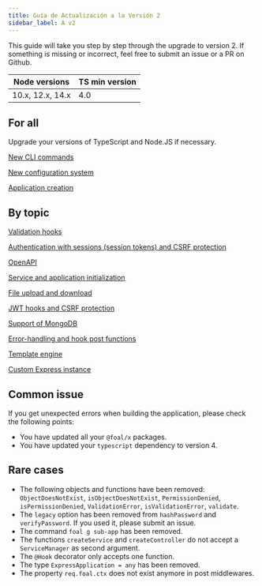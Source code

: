 ```yaml
---
title: Guía de Actualización a la Versión 2
sidebar_label: A v2
---
```


This guide will take you step by step through the upgrade to version 2. If something is missing or incorrect, feel free to submit an issue or a PR on Github.

| Node versions | TS min version |
| --- | --- |
| 10.x, 12.x, 14.x | 4.0 |

## For all

Upgrade your versions of TypeScript and Node.JS if necessary.

[New CLI commands](./cli-commands.md)

[New configuration system](./config-system.md)

[Application creation](./application-creation.md)

## By topic

[Validation hooks](./validation-hooks.md)

[Authentication with sessions (session tokens) and CSRF protection](./session-tokens.md)

[OpenAPI](./openapi.md)

[Service and application initialization](./service-and-app-initialization.md)

[File upload and download](./file-upload-and-download.md)

[JWT hooks and CSRF protection](./jwt-and-csrf.md)

[Support of MongoDB](./mongodb.md)

[Error-handling and hook post functions](./error-handling.md)

[Template engine](./template-engine.md)

[Custom Express instance](./custom-express-instance.md)

## Common issue

If you get unexpected errors when building the application, please check the following points:
* You have updated all your `@foal/x` packages.
* You have updated your `typescript` dependency to version 4.

## Rare cases

* The following objects and functions have been removed: `ObjectDoesNotExist`, `isObjectDoesNotExist`, `PermissionDenied`, `isPermissionDenied`, `ValidationError`, `isValidationError`, `validate`.
* The `legacy` option has been removed from `hashPassword` and `verifyPassword`. If you used it, please submit an issue.
* The command `foal g sub-app` has been removed.
* The functions `createService` and `createController` do not accept a `ServiceManager` as second argument.
* The `@Hook` decorator only accepts one function.
* The type `ExpressApplication = any` has been removed.
* The property `req.foal.ctx` does not exist anymore in post middlewares.
